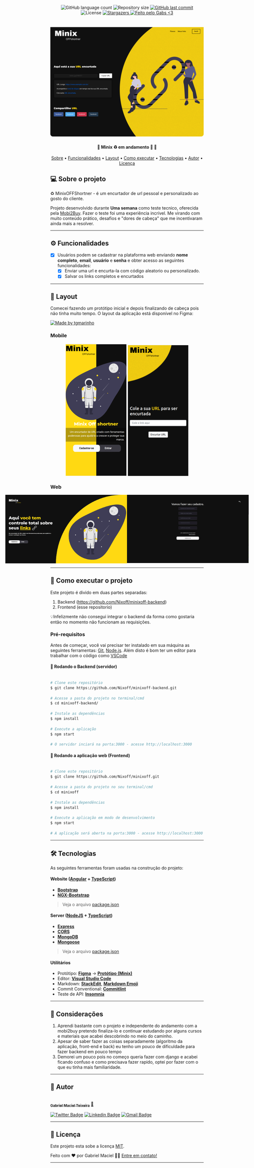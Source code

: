 <p align="center">
  <img alt="GitHub language count" src="https://img.shields.io/github/languages/count/Nixoff/minixoff">

  <img alt="Repository size" src="https://img.shields.io/github/repo-size/Nixoff/minixoff">

  <a href="https://github.com/Nixoff/minixoff/commits/master">
    <img alt="GitHub last commit" src="https://img.shields.io/github/last-commit/Nixoff/minixoff">
  </a>
    
   <img alt="License" src="https://img.shields.io/badge/license-MIT-brightgreen">
   <a href="https://github.com/Nixoff/minixoff/stargazers">
    <img alt="Stargazers" src="https://img.shields.io/github/stars/Nixoff/minixoff?style=social">
  </a>

  <a href="https://nixoffdev.ga/">
    <img alt="Feito pelo Gabs <3" src="https://img.shields.io/badge/feito%20por-N1xOff-%237519C1">
  </a>
  
 
</p>
<h1 align="center">
    <img alt="MinixOFFShortner" title="#MinixOFFShortner" src="./src/assets/readme/thumb_readme.png" />
</h1>

<h4 align="center"> 
	🚧  Minix ♻️ em andamento 🚀 🚧
</h4>

<p align="center">
 <a href="#-sobre-o-projeto">Sobre</a> •
 <a href="#-funcionalidades">Funcionalidades</a> •
 <a href="#-layout">Layout</a> • 
 <a href="#-como-executar-o-projeto">Como executar</a> • 
 <a href="#-tecnologias">Tecnologias</a> • 
 <a href="#-autor">Autor</a> • 
 <a href="#user-content--licença">Licença</a>
</p>


## 💻 Sobre o projeto

♻️ MinixOFFShortner - é um encurtador de url pessoal e personalizado ao gosto do cliente.


Projeto desenvolvido durante  **Uma semana** como teste tecnico, oferecida pela [Mobi2Buy](https://mobi2buy.com/).
Fazer o teste foi uma experiência incrível. Me virando com muito conteúdo prático, desafios e "dores de cabeça" que me incentivaram ainda mais a resolver.

---

## ⚙️ Funcionalidades

- [x] Usuários podem se cadastrar na plataforma web enviando **nome completo**, **email**, **usuário** e **senha** e obter acesso as seguintes funcionalidades:
  - [x] Enviar uma url e encurta-la com código aleatorio ou personalizado.
  - [x] Salvar os links completos e encurtados

---

## 🎨 Layout
Comecei fazendo um protótipo inicial e depois finalizando de cabeça pois não tinha muito tempo.
O layout da aplicação está disponível no Figma:

<a href="https://www.figma.com/file/YTIbp0z72z5ilbgM8BZs09/Prot?node-id=0%3A1">
  <img alt="Made by tgmarinho" src="https://img.shields.io/badge/Acessar%20Layout%20-Figma-%2304D361">
</a>


### Mobile

<p align="center">
  <img alt="MinixOFFShortner" title="#MinixOFFShortner" src="./src/assets/readme/mobile-home.png" width="200px">

  <img alt="MinixOFFShortner" title="#MinixOFFShortner" src="./src/assets/readme/mobileshortner.png" width="200px">
</p>

### Web

<p align="center" style="display: flex; align-items: flex-start; justify-content: center;">
  <img alt="MinixOFFShortner" title="#MinixOFFShortner" src="./src/assets/readme/home.png" width="400px">

  <img alt="MinixOFFShortner" title="#MinixOFFShortner" src="./src/assets/readme/signup.png" width="400px">
</p>

---

## 🚀 Como executar o projeto

Este projeto é divido em duas partes separadas:
1. Backend (https://github.com/Nixoff/minixoff-backend) 
2. Frontend (esse repositorio)

💡Infelizmente não consegui integrar o backend da forma como gostaria então no momento não funcionam as requisições.

### Pré-requisitos

Antes de começar, você vai precisar ter instalado em sua máquina as seguintes ferramentas:
[Git](https://git-scm.com), [Node.js](https://nodejs.org/en/). 
Além disto é bom ter um editor para trabalhar com o código como [VSCode](https://code.visualstudio.com/)

#### 🎲 Rodando o Backend (servidor)

```bash

# Clone este repositório
$ git clone https://github.com/Nixoff/minixoff-backend.git

# Acesse a pasta do projeto no terminal/cmd
$ cd minixoff-backend/

# Instale as dependências
$ npm install

# Execute a aplicação 
$ npm start

# O servidor inciará na porta:3000 - acesse http://localhost:3000 

```


#### 🧭 Rodando a aplicação web (Frontend)

```bash

# Clone este repositório
$ git clone https://github.com/Nixoff/minixoff.git

# Acesse a pasta do projeto no seu terminal/cmd
$ cd minixoff

# Instale as dependências
$ npm install

# Execute a aplicação em modo de desenvolvimento
$ npm start

# A aplicação será aberta na porta:3000 - acesse http://localhost:3000

```

---

## 🛠 Tecnologias

As seguintes ferramentas foram usadas na construção do projeto:

#### **Website**  ([Angular](https://angular.io/cli/)  +  [TypeScript](https://www.typescriptlang.org/))

-   **[Bootstrap](https://getbootstrap.com/)**
-   **[NGX-Bootstrap](https://valor-software.com/ngx-bootstrap/#/)**


> Veja o arquivo  [package.json](https://github.com/Nixoff/minixoff/blob/main/package.json)

#### [](https://github.com/tgmarinho/Ecoleta#server-nodejs--typescript)**Server**  ([NodeJS](https://nodejs.org/en/)  +  [TypeScript](https://www.typescriptlang.org/))

-   **[Express](https://expressjs.com/)**
-   **[CORS](https://expressjs.com/en/resources/middleware/cors.html)**
-   **[MongoDB](https://www.mongodb.com/)**
-   **[Mongoose](https://mongoosejs.com/)**

> Veja o arquivo  [package.json](https://github.com/Nixoff/minixoff-backend/blob/main/package.json)


#### [](https://github.com/tgmarinho/Ecoleta#utilit%C3%A1rios)**Utilitários**

-   Protótipo:  **[Figma](https://www.figma.com/)**  →  **[Protótipo (Minix)](https://www.figma.com/file/YTIbp0z72z5ilbgM8BZs09/Prot?node-id=0%3A1)**
-   Editor:  **[Visual Studio Code](https://code.visualstudio.com/)** 
-   Markdown:  **[StackEdit](https://stackedit.io/)**,  **[Markdown Emoji](https://gist.github.com/rxaviers/7360908)**
-   Commit Conventional:  **[Commitlint](https://github.com/conventional-changelog/commitlint)**
-   Teste de API:  **[Insomnia](https://insomnia.rest/)**


---


## 💪 Considerações

1. Aprendi bastante com o projeto e independente do andamento com a mobi2buy pretendo finaliza-lo e continuar estudando por alguns cursos e materiais que acabei descobrindo no meio do caminho.
2. Apesar de saber fazer as coisas separadamente (algoritmo da aplicação, front-end e back) eu tenho um pouco de dificuldade para fazer backend em pouco tempo
3. Demorei um pouco pois no começo queria fazer com django e acabei ficando confuso e como precisava fazer rapido, optei por fazer com o que eu tinha mais familiaridade.

---

## 🦸 Autor

<a href="https://www.github.com/Nixoff">
 <img style="border-radius: 50%;" src="https://avatars.githubusercontent.com/u/56452984?s=400&u=c5b9d9097f1fc873b414ae1ac6ee107af2f84034&v=4" width="100px;" alt=""/>
 <br />
 <sub><b>Gabriel Maciel Teixeira</b></sub></a> <a href="https://www.github.com/Nixoff" title="Github">🚀</a>
 <br />

[![Twitter Badge](https://img.shields.io/badge/-@n1x0ff-1ca0f1?style=flat-square&labelColor=1ca0f1&logo=twitter&logoColor=white&link=https://twitter.com/n1x0ff)](https://twitter.com/n1x0ff) [![Linkedin Badge](https://img.shields.io/badge/-Gabriel-blue?style=flat-square&logo=Linkedin&logoColor=white&link=https://www.linkedin.com/in/gabriel-nix/)](www.linkedin.com/in/gabriel-nix/) 
[![Gmail Badge](https://img.shields.io/badge/-gabadev48@gmail.com-c14438?style=flat-square&logo=Gmail&logoColor=white&link=mailto:gabadev48@gmail.com)](mailto:gabadev48@gmail.com)

---

## 📝 Licença

Este projeto esta sobe a licença [MIT](./LICENSE).

Feito com ❤️ por Gabriel Maciel 👋🏽 [Entre em contato!](https://www.linkedin.com/in/gabriel-nix/)

---
